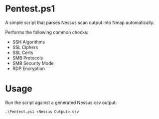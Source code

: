 # Pentest.ps1
A simple script that parses Nessus scan output into Nmap automatically.

Performs the following common checks:
- SSH Algorithms
- SSL Ciphers
- SSL Certs
- SMB Protocols
- SMB Security Mode
- RDP Encryption

# Usage
Run the script against a generated Nessus csv output:
```
.\Pentest.ps1 <Nessus Output>.csv
```
